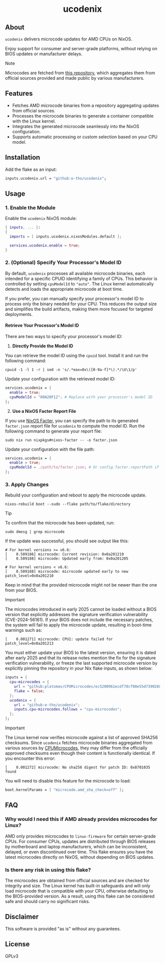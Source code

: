 <div align="center">
  <h1>ucodenix</h1>
</div>

## About

`ucodenix` delivers microcode updates for AMD CPUs on NixOS.

Enjoy support for consumer and server-grade platforms, without relying on BIOS updates or manufacturer delays.

> [!NOTE]
> Microcodes are fetched from [this repository](https://github.com/platomav/CPUMicrocodes), which aggregates them from official sources provided and made public by various manufacturers.

## Features

- Fetches AMD microcode binaries from a repository aggregating updates from official sources.
- Processes the microcode binaries to generate a container compatible with the Linux kernel.
- Integrates the generated microcode seamlessly into the NixOS configuration.
- Supports automatic processing or custom selection based on your CPU model.

## Installation

Add the flake as an input:

```nix
inputs.ucodenix.url = "github:e-tho/ucodenix";
```

## Usage

### 1. Enable the Module

Enable the `ucodenix` NixOS module:

```nix
{ inputs, ... }:
{
  imports = [ inputs.ucodenix.nixosModules.default ];

  services.ucodenix.enable = true;
}
```

### 2. (Optional) Specify Your Processor's Model ID

By default, `ucodenix` processes all available microcode binaries, each intended for a specific CPUID identifying a family of CPUs. This behavior is controlled by setting `cpuModelId` to `"auto"`. The Linux kernel automatically detects and loads the appropriate microcode at boot time.

If you prefer, you can manually specify your processor's model ID to process only the binary needed for your CPU. This reduces the output size and simplifies the build artifacts, making them more focused for targeted deployments.

#### Retrieve Your Processor's Model ID

There are two ways to specify your processor's model ID:

1. **Directly Provide the Model ID**

You can retrieve the model ID using the `cpuid` tool. Install it and run the following command:

```shell
cpuid -1 -l 1 -r | sed -n 's/.*eax=0x\([0-9a-f]*\).*/\U\1/p'
```

Update your configuration with the retrieved model ID:

```nix
services.ucodenix = {
  enable = true;
  cpuModelId = "00A20F12"; # Replace with your processor's model ID
};
```

2. **Use a NixOS Facter Report File**

If you use [NixOS Facter](https://github.com/numtide/nixos-facter), you can specify the path to its generated `facter.json` report file for `ucodenix` to compute the model ID. Run the following command to generate your report file:

```shell
sudo nix run nixpkgs#nixos-facter -- -o facter.json
```

Update your configuration with the file path:

```nix
services.ucodenix = {
  enable = true;
  cpuModelId = ./path/to/facter.json; # Or config.facter.reportPath if specified
};
```

### 3. Apply Changes

Rebuild your configuration and reboot to apply the microcode update.

```shell
nixos-rebuild boot --sudo --flake path/to/flake/directory
```

> [!TIP]
>
> To confirm that the microcode has been updated, run:
>
> ```shell
> sudo dmesg | grep microcode
> ```
>
> If the update was successful, you should see output like this:
>
> ```shell
> # For kernel versions >= v6.6:
> [    0.509186] microcode: Current revision: 0x0a201210
> [    0.509188] microcode: Updated early from: 0x0a201205
>
> # For kernel versions < v6.6:
> [    0.509188] microcode: microcode updated early to new patch_level=0x0a201210
> ```
>
> Keep in mind that the provided microcode might not be newer than the one from your BIOS.

> [!IMPORTANT]
>
> The microcodes introduced in early 2025 cannot be loaded without a BIOS version that explicitly addresses the signature verification vulnerability (CVE-2024-56161). If your BIOS does not include the necessary patches, the system will fail to apply the microcode update, resulting in boot-time warnings such as:
>
> ```console
> [    0.001271] microcode: CPU1: update failed for patch_level=0x0a201213
> ```
>
> You must either update your BIOS to the latest version, ensuring it is dated after early 2025 and that its release notes mention the fix for the signature verification vulnerability, or freeze the last supported microcode version by explicitly pinning the repository in your Nix flake inputs, as shown below:
>
> ```nix
> inputs = {
>   cpu-microcodes = {
>     url = "github:platomav/CPUMicrocodes/ec5200961ecdf78cf00e55d73902683e835edefd";
>     flake = false;
>   };
>   ucodenix = {
>     url = "github:e-tho/ucodenix";
>     inputs.cpu-microcodes.follows = "cpu-microcodes";
>   };
> };
> ```

> [!IMPORTANT]
>
> The Linux kernel now verifies microcode against a list of approved SHA256 checksums. Since `ucodenix` fetches microcode binaries aggregated from various sources by [CPUMicrocodes](https://github.com/platomav/CPUMicrocodes), they may differ from the officially approved checksums even though their content is functionally identical.
> If you encounter this error:
>
> ```console
> [    0.001272] microcode: No sha256 digest for patch ID: 0x8701035 found
> ```
>
> You will need to disable this feature for the microcode to load:
>
> ```nix
> boot.kernelParams = [ "microcode.amd_sha_check=off" ];
> ```

## FAQ

### Why would I need this if AMD already provides microcodes for Linux?

AMD only provides microcodes to `linux-firmware` for certain server-grade CPUs. For consumer CPUs, updates are distributed through BIOS releases by motherboard and laptop manufacturers, which can be inconsistent, delayed, or even discontinued over time. This flake ensures you have the latest microcodes directly on NixOS, without depending on BIOS updates.

### Is there any risk in using this flake?

The microcodes are obtained from official sources and are checked for integrity and size. The Linux kernel has built-in safeguards and will only load microcode that is compatible with your CPU, otherwise defaulting to the BIOS-provided version. As a result, using this flake can be considered safe and should carry no significant risks.

## Disclaimer

This software is provided "as is" without any guarantees.

## License

GPLv3
